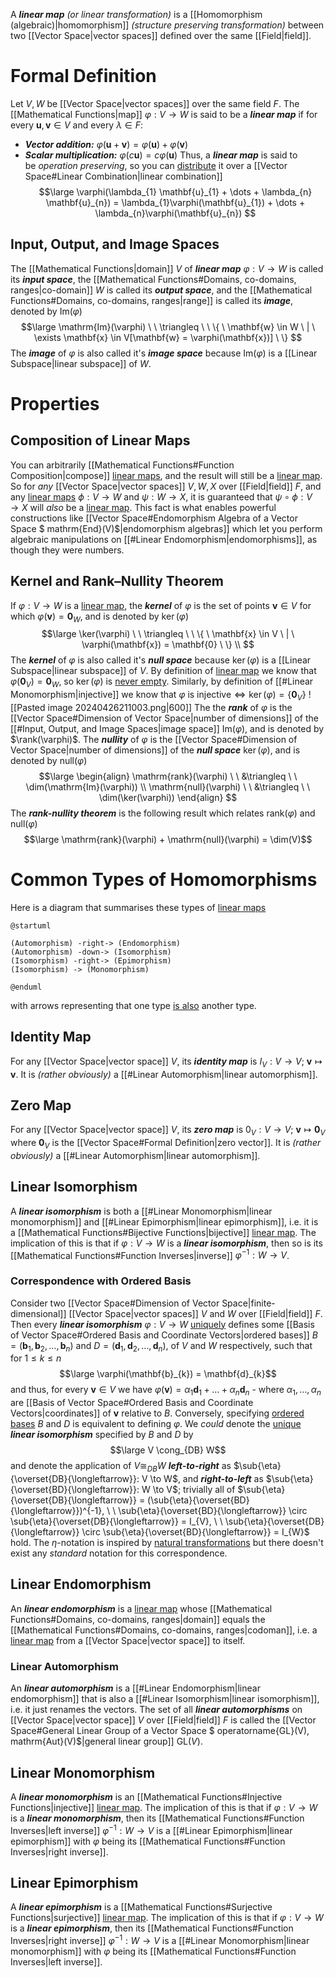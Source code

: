 A ***linear map*** *(or linear transformation)* is a [[Homomorphism (algebraic)|homomorphism]] *(structure preserving transformation)* between two [[Vector Space|vector spaces]] defined over the same [[Field|field]].

# Formal Definition
Let $V,W$ be [[Vector Space|vector spaces]] over the same field $F$. The [[Mathematical Functions|map]] $\varphi: V \to W$ is said to be a ***linear map*** if for every $\mathbf{u},\mathbf{v} \in V$ and every $\lambda \in F$:
- ***Vector addition:*** $\varphi(\mathbf{u} + \mathbf{v}) = \varphi(\mathbf{u}) + \varphi(\mathbf{v})$
- ***Scalar multiplication:*** $\varphi(c\mathbf{u}) = c\varphi(\mathbf{u})$
Thus, a ***linear map*** is said to be *operation preserving*, so you can <u>distribute</u> it over a [[Vector Space#Linear Combination|linear combination]]
$$\large 
\varphi(\lambda_{1} \mathbf{u}_{1} + \dots + \lambda_{n} \mathbf{u}_{n}) 
= \lambda_{1}\varphi(\mathbf{u}_{1}) + \dots + \lambda_{n}\varphi(\mathbf{u}_{n})
$$

## Input, Output, and Image Spaces
The [[Mathematical Functions|domain]] $V$ of ***linear map*** $\varphi: V \to W$ is called its ***input space***, the [[Mathematical Functions#Domains, co-domains, ranges|co-domain]] $W$ is called its ***output space***, and the [[Mathematical Functions#Domains, co-domains, ranges|range]] is called its ***image***, denoted by $\mathrm{Im}(\varphi)$
$$\large \mathrm{Im}(\varphi) \ \ \triangleq \ \ 
\{ \ \mathbf{w} \in W \ | \ \exists \mathbf{x} \in V[\mathbf{w} = \varphi(\mathbf{x})] \ \}
$$
The ***image*** of $\varphi$ is also called it's ***image space*** because $\mathrm{Im}(\varphi)$ is a [[Linear Subspace|linear subspace]] of $W$.

# Properties
## Composition of Linear Maps
You can arbitrarily [[Mathematical Functions#Function Composition|compose]] <u>linear maps</u>, and the result will still be a <u>linear map</u>. So for *any* [[Vector Space|vector spaces]] $V,W,X$ over [[Field|field]] $F$, and any <u>linear maps</u> $\phi: V \to W$ and $\psi: W \to X$, it is guaranteed that  $\psi \circ \phi :V \to X$ will *also* be a <u>linear map</u>. This fact is what enables powerful constructions like [[Vector Space#Endomorphism Algebra of a Vector Space $ mathrm{End}(V)$|endomorphism algebras]] which let you perform algebraic manipulations on [[#Linear Endomorphism|endomorphisms]], as though they were numbers.

## Kernel and Rank–Nullity Theorem
If $\varphi: V \to W$ is a <u>linear map</u>, the ***kernel*** of $\varphi$ is the set of points $\mathbf{v} \in V$ for which $\varphi(\mathbf{v}) = \mathbf{0}_{W}$, and is denoted by $\ker(\varphi)$
$$\large \ker(\varphi) \ \ \triangleq \ \ 
\{ \ \mathbf{x} \in V \ | \ \varphi(\mathbf{x}) = \mathbf{0} \ \} \\
$$
The ***kernel*** of $\varphi$ is also called it's ***null space*** because $\ker(\varphi)$ is a [[Linear Subspace|linear subspace]] of $V$. By definition of <u>linear map</u> we know that $\varphi(\mathbf{0}_{V}) = \mathbf{0}_{W}$, so $\ker(\varphi)$ is <u>never empty</u>. Similarly, by definition of [[#Linear Monomorphism|injective]] we know that $\varphi \ \text{is injective} \iff \ker(\varphi) = \{ \mathbf{0}_{V} \}$
![[Pasted image 20240426211003.png|600]]
The the ***rank*** of $\varphi$ is the [[Vector Space#Dimension of Vector Space|number of dimensions]] of the [[#Input, Output, and Image Spaces|image space]] $\mathrm{Im}(\varphi)$, and is denoted by $\rank(\varphi)$. The ***nullity*** of $\varphi$ is the [[Vector Space#Dimension of Vector Space|number of dimensions]] of the ***null space*** $\ker(\varphi)$, and is denoted by $\mathrm{null}(\varphi)$
$$\large
\begin{align}
\mathrm{rank}(\varphi) \ \ &\triangleq \ \ \dim(\mathrm{Im}(\varphi)) \\
\mathrm{null}(\varphi) \ \ &\triangleq \ \ \dim(\ker(\varphi))
\end{align}
$$
The ***rank-nullity theorem*** is the following result which relates $\mathrm{rank}(\varphi)$ and $\mathrm{null}(\varphi)$
$$\large \mathrm{rank}(\varphi) + \mathrm{null}(\varphi) = \dim(V)$$

# Common Types of Homomorphisms
Here is a diagram that summarises these types of <u>linear maps</u>
```plantuml
@startuml

(Automorphism) -right-> (Endomorphism)
(Automorphism) -down-> (Isomorphism)
(Isomorphism) -right-> (Epimorphism)
(Isomorphism) -> (Monomorphism)

@enduml
```
with arrows representing that one type <u>is also</u> another type.

## Identity Map
For any [[Vector Space|vector space]] $V$, its ***identity map*** is $I_{V}:V \to V; \ \mathbf{v} \mapsto \mathbf{v}$. It is *(rather obviously)* a [[#Linear Automorphism|linear automorphism]].

## Zero Map
For any [[Vector Space|vector space]] $V$, its ***zero map*** is $0_{V}:V \to V; \ \mathbf{v} \mapsto \mathbf{0}_{V}$ where $\mathbf{0}_{V}$ is the [[Vector Space#Formal Definition|zero vector]]. It is *(rather obviously)* a [[#Linear Automorphism|linear automorphism]].

## Linear Isomorphism
A ***linear isomorphism*** is both a [[#Linear Monomorphism|linear monomorphism]] and [[#Linear Epimorphism|linear epimorphism]], i.e. it is a [[Mathematical Functions#Bijective Functions|bijective]] <u>linear map</u>. The implication of this is that if $\varphi: V \to W$ is a ***linear isomorphism***, then so is its [[Mathematical Functions#Function Inverses|inverse]] $\varphi^{-1}: W \to V$.

### Correspondence with Ordered Basis
Consider two [[Vector Space#Dimension of Vector Space|finite-dimensional]] [[Vector Space|vector spaces]] $V$ and $W$ over [[Field|field]] $F$. Then every ***linear isomorphism*** $\varphi: V \to W$ <u>uniquely</u> defines some [[Basis of Vector Space#Ordered Basis and Coordinate Vectors|ordered bases]] $B = (\mathbf{b}_{1}, \mathbf{b}_{2},\dots, \mathbf{b}_{n})$ and $D = (\mathbf{d}_{1}, \mathbf{d}_{2},\dots, \mathbf{d}_{n})$, of $V$ and $W$ respectively, such that for $1\leq k\leq n$
$$\large \varphi(\mathbf{b}_{k}) = \mathbf{d}_{k}$$
and thus, for every $\mathbf{v} \in V$ we have $\varphi(\mathbf{v}) = \alpha_{1} \mathbf{d}_{1} + \dots + \alpha_{n} \mathbf{d}_{n}$ - where $\alpha_{1},\dots,\alpha_{n}$ are [[Basis of Vector Space#Ordered Basis and Coordinate Vectors|coordinates]] of $\mathbf{v}$ relative to $B$. Conversely, specifying <u>ordered bases</u> $B$ and $D$ is equivalent to defining $\varphi$. We *could* denote the <u>unique</u> ***linear isomorphism*** specified by $B$ and $D$ by
$$\large V \cong_{DB} W$$
and denote the application of $V \cong_{DB} W$ ***left-to-right*** as $\sub{\eta}{\overset{DB}{\longleftarrow}}: V \to W$, and ***right-to-left*** as $\sub{\eta}{\overset{BD}{\longleftarrow}}: W \to V$; trivially all of $\sub{\eta}{\overset{DB}{\longleftarrow}} = (\sub{\eta}{\overset{BD}{\longleftarrow}})^{-1}, \ \ \sub{\eta}{\overset{BD}{\longleftarrow}} \circ \sub{\eta}{\overset{DB}{\longleftarrow}} = I_{V}, \ \ \sub{\eta}{\overset{DB}{\longleftarrow}} \circ \sub{\eta}{\overset{BD}{\longleftarrow}} = I_{W}$ hold. The $\eta$-notation is inspired by [natural transformations](https://en.wikipedia.org/wiki/Natural_transformation) but there doesn't exist any *standard* notation for this correspondence.

## Linear Endomorphism
An ***linear endomorphism*** is a <u>linear map</u> whose [[Mathematical Functions#Domains, co-domains, ranges|domain]] equals the [[Mathematical Functions#Domains, co-domains, ranges|codoman]], i.e. a <u>linear map</u> from a [[Vector Space|vector space]] to itself.

### Linear Automorphism
An ***linear automorphism*** is a [[#Linear Endomorphism|linear endomorphism]] that is also a [[#Linear Isomorphism|linear isomorphism]], i.e. it just renames the vectors. The set of all ***linear automorphisms*** on [[Vector Space|vector space]] $V$ over [[Field|field]] $F$ is called the [[Vector Space#General Linear Group of a Vector Space $ operatorname{GL}(V)$,$ mathrm{Aut}(V)$|general linear group]] $\mathrm{GL}(V)$.

## Linear Monomorphism
A ***linear monomorphism*** is an [[Mathematical Functions#Injective Functions|injective]] <u>linear map</u>. The implication of this is that if $\varphi: V \to W$ is a ***linear monomorphism***, then its [[Mathematical Functions#Function Inverses|left inverse]] $\varphi^{-1}: W \to V$ is a [[#Linear Epimorphism|linear epimorphism]] with $\varphi$ being its [[Mathematical Functions#Function Inverses|right inverse]].

## Linear Epimorphism
A ***linear epimorphism*** is a [[Mathematical Functions#Surjective Functions|surjective]] <u>linear map</u>. The implication of this is that if $\varphi: V \to W$ is a ***linear epimorphism***, then its [[Mathematical Functions#Function Inverses|right inverse]] $\varphi^{-1}: W \to V$ is a [[#Linear Monomorphism|linear monomorphism]] with $\varphi$ being its [[Mathematical Functions#Function Inverses|left inverse]].